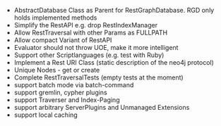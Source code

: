 ﻿
- AbstractDatabase Class as Parent for RestGraphDatabase. RGD only holds implemented methods
- Simplify the RestAPI e.g. drop RestIndexManager 
- Allow RestTraversal with other Params as FULLPATH
- Allow compact Variant of RestAPI
- Evaluator should not throw UOE, make it more intelligent
- Support other Scriptlanguages (e.g. test with Ruby)
- Implement a Rest URI Class (static description of the neo4j protocol)
- Unique Nodes - get or create
- Complete RestTraversalTests (empty tests at the moment)
- support batch mode via batch-command
- support gremlin, cypher plugins
- support Traverser and Index-Paging
- support arbitrary ServerPlugins and Unmanaged Extensions
- support local caching
